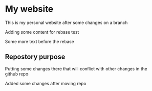 # My website

This is my personal website after some changes on a branch

Adding some content for rebase test

Some more text before the rebase

## Repostory purpose

Putting some changes there that will conflict with other
changes in the github repo

Added some changes after moving repo
